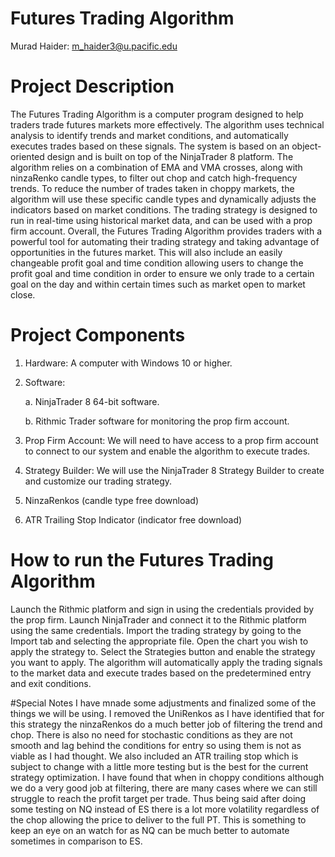 # Futures Trading Algorithm 
Murad Haider: m_haider3@u.pacific.edu

# Project Description
The Futures Trading Algorithm is a computer program designed to help traders trade futures markets more effectively. The algorithm uses technical analysis to identify trends and market conditions, and automatically executes trades based on these signals. The system is based on an object-oriented design and is built on top of the NinjaTrader 8 platform.
The algorithm relies on a combination of EMA and VMA crosses, along with ninzaRenko candle types, to filter out chop and catch high-frequency trends. To reduce the number of trades taken in choppy markets, the algorithm will use these specific candle types and dynamically adjusts the indicators based on market conditions. The trading strategy is designed to run in real-time using historical market data, and can be used with a prop firm account.
Overall, the Futures Trading Algorithm provides traders with a powerful tool for automating their trading strategy and taking advantage of opportunities in the futures market. This will also include an easily changeable profit goal and time condition allowing users to change the profit goal and time condition in order to ensure we only trade to a certain goal on the day and within certain times such as market open to market close. 
# Project Components
1. Hardware: A computer with Windows 10 or higher.
2. Software: 

    a. NinjaTrader 8 64-bit software.

    b. Rithmic Trader software for monitoring the prop firm account.


3. Prop Firm Account: We will need to have access to a prop firm account to connect to our   system and enable the algorithm to execute trades.
4. Strategy Builder: We will use the NinjaTrader 8 Strategy Builder to create and customize our trading strategy.
5. NinzaRenkos (candle type free download)
6. ATR Trailing Stop Indicator (indicator free download)
# How to run the Futures Trading Algorithm
Launch the Rithmic platform and sign in using the credentials provided by the prop firm.
Launch NinjaTrader and connect it to the Rithmic platform using the same credentials.
Import the trading strategy by going to the Import tab and selecting the appropriate file.
Open the chart you wish to apply the strategy to.
Select the Strategies button and enable the strategy you want to apply.
The algorithm will automatically apply the trading signals to the market data and execute trades based on the predetermined entry and exit conditions.

#Special Notes
I have mnade some adjustments and finalized some of the things we will be using. I removed the UniRenkos as I have identified that for this strategy the ninzaRenkos do a much better job of filtering the trend and chop. There is also no need for stochastic conditions as they are not smooth and lag behind the conditions for entry so using them is not as viable as I had thought. We also included an ATR trailing stop which is subject to change with a little more testing but is the best for the current strategy optimization. 
I have found that when in choppy conditions although we do a very good job at filtering, there are many cases where we can still struggle to reach the profit target per trade. Thus being said after doing some testing on NQ instead of ES there is a lot more volatility regardless of the chop allowing the price to deliver to the full PT. This is something to keep an eye on an watch for as NQ can be much better to automate sometimes in comparison to ES. 

